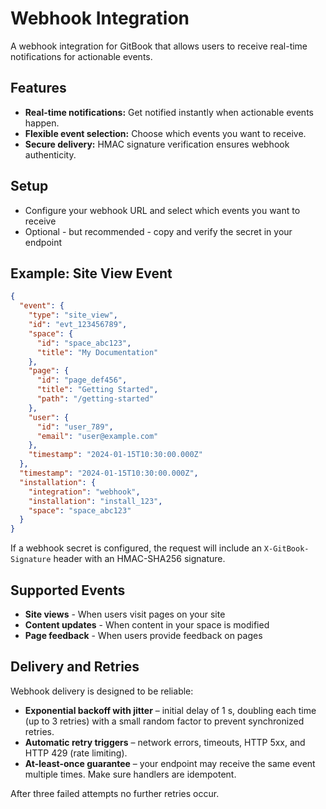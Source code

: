 # Webhook Integration

A webhook integration for GitBook that allows users to receive real-time notifications for actionable events.

## Features

- **Real-time notifications:** Get notified instantly when actionable events happen.
- **Flexible event selection:** Choose which events you want to receive.
- **Secure delivery:** HMAC signature verification ensures webhook authenticity.

## Setup

- Configure your webhook URL and select which events you want to receive
- Optional - but recommended - copy and verify the secret in your endpoint

## Example: Site View Event

```json
{
  "event": {
    "type": "site_view",
    "id": "evt_123456789",
    "space": {
      "id": "space_abc123",
      "title": "My Documentation"
    },
    "page": {
      "id": "page_def456",
      "title": "Getting Started",
      "path": "/getting-started"
    },
    "user": {
      "id": "user_789",
      "email": "user@example.com"
    },
    "timestamp": "2024-01-15T10:30:00.000Z"
  },
  "timestamp": "2024-01-15T10:30:00.000Z",
  "installation": {
    "integration": "webhook",
    "installation": "install_123",
    "space": "space_abc123"
  }
}
```

If a webhook secret is configured, the request will include an `X-GitBook-Signature` header with an HMAC-SHA256 signature.

## Supported Events

- **Site views** - When users visit pages on your site
- **Content updates** - When content in your space is modified
- **Page feedback** - When users provide feedback on pages

## Delivery and Retries

Webhook delivery is designed to be reliable:

- **Exponential backoff with jitter** – initial delay of 1 s, doubling each time (up to 3 retries) with a small random factor to prevent synchronized retries.
- **Automatic retry triggers** – network errors, timeouts, HTTP 5xx, and HTTP 429 (rate limiting).
- **At-least-once guarantee** – your endpoint may receive the same event multiple times. Make sure handlers are idempotent.

After three failed attempts no further retries occur.
